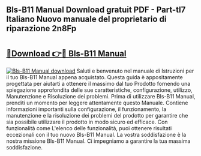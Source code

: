 ## Bls-B11 Manual Download gratuit PDF - Part-tI7 Italiano Nuovo manuale del proprietario di riparazione 2n8Fp

# <h2><a href="http://dff8f3.blite.top/?on=Bls-B11+Manual">🔗Download 👉🔴 Bls-B11 Manual</a></h2>

[![Bls-B11 Manual download](https://i.imgur.com/lujVjoI.png)](http://dff8f3.blite.top/?on=Bls-B11+Manual)
Saluti e benvenuto nel manuale di Istruzioni per il tuo Bls-B11 Manual appena acquistato. Questa guida è appositamente progettata per aiutarti a ottenere il massimo dal tuo Prodotto fornendo una spiegazione approfondita delle sue caratteristiche, configurazione, utilizzo, Manutenzione e Risoluzione dei problemi. Prima di utilizzare Bls-B11 Manual, prenditi un momento per leggere attentamente questo Manuale. Contiene informazioni importanti sulla configurazione, il funzionamento, la manutenzione e la risoluzione dei problemi del prodotto per garantire che sia possibile utilizzare il prodotto in modo sicuro ed efficace. Con funzionalità come L'elenco delle funzionalità, puoi ottenere risultati eccezionali con il tuo nuovo Bls-B11 Manual. La vostra soddisfazione è la nostra missione Bls-B11 Manual. Ci impegniamo a garantire la tua massima soddisfazione.
